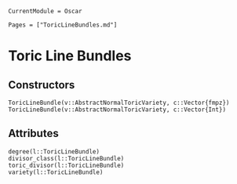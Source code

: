 ```@meta
CurrentModule = Oscar
```

```@contents
Pages = ["ToricLineBundles.md"]
```


# Toric Line Bundles


## Constructors

```@docs
ToricLineBundle(v::AbstractNormalToricVariety, c::Vector{fmpz})
ToricLineBundle(v::AbstractNormalToricVariety, c::Vector{Int})
```

## Attributes

```@docs
degree(l::ToricLineBundle)
divisor_class(l::ToricLineBundle)
toric_divisor(l::ToricLineBundle)
variety(l::ToricLineBundle)
```
